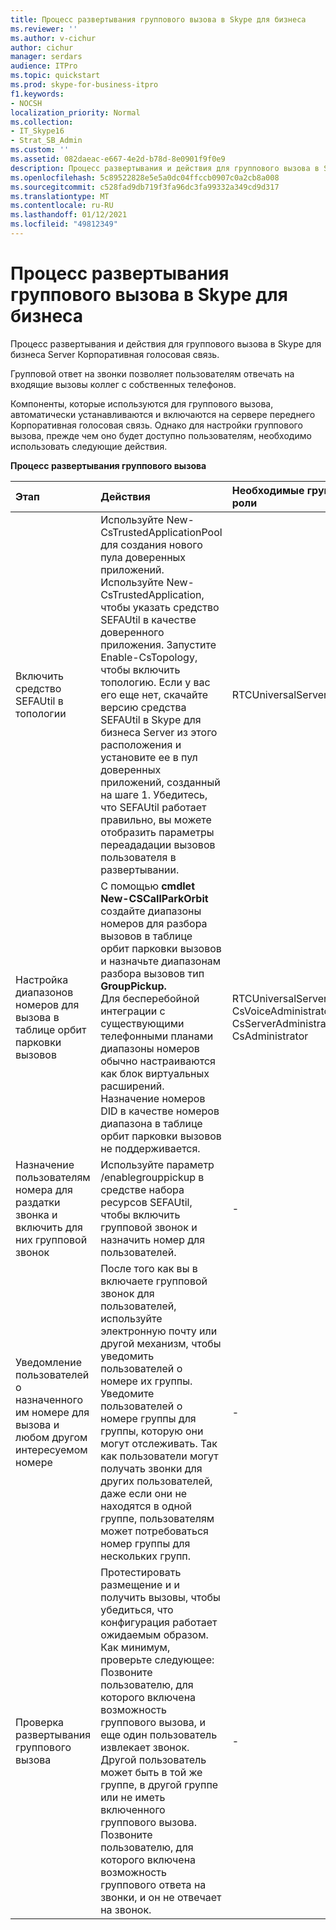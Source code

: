 ```yaml
---
title: Процесс развертывания группового вызова в Skype для бизнеса
ms.reviewer: ''
ms.author: v-cichur
author: cichur
manager: serdars
audience: ITPro
ms.topic: quickstart
ms.prod: skype-for-business-itpro
f1.keywords:
- NOCSH
localization_priority: Normal
ms.collection:
- IT_Skype16
- Strat_SB_Admin
ms.custom: ''
ms.assetid: 082daeac-e667-4e2d-b78d-8e0901f9f0e9
description: Процесс развертывания и действия для группового вызова в Skype для бизнеса Server Корпоративная голосовая связь.
ms.openlocfilehash: 5c89522828e5e5a0dc04ffccb0907c0a2cb8a008
ms.sourcegitcommit: c528fad9db719f3fa96dc3fa99332a349cd9d317
ms.translationtype: MT
ms.contentlocale: ru-RU
ms.lasthandoff: 01/12/2021
ms.locfileid: "49812349"
---
```

# <a name="deployment-process-for-group-call-pickup-in-skype-for-business"></a>Процесс развертывания группового вызова в Skype для бизнеса
 
Процесс развертывания и действия для группового вызова в Skype для бизнеса Server Корпоративная голосовая связь.
  
Групповой ответ на звонки позволяет пользователям отвечать на входящие вызовы коллег с собственных телефонов. 
  
 Компоненты, которые используются для группового вызова, автоматически устанавливаются и включаются на сервере переднего Корпоративная голосовая связь. Однако для настройки группового вызова, прежде чем оно будет доступно пользователям, необходимо использовать следующие действия.
  
**Процесс развертывания группового вызова**

|**Этап**|**Действия**|**Необходимые группы и роли**|**Документация по развертыванию**|
|:-----|:-----|:-----|:-----|
|Включить средство SEFAUtil в топологии|Используйте New-CsTrustedApplicationPool для создания нового пула доверенных приложений. Используйте New-CsTrustedApplication, чтобы указать средство SEFAUtil в качестве доверенного приложения. Запустите Enable-CsTopology, чтобы включить топологию. Если у вас его еще нет, скачайте версию средства SEFAUtil в Skype для бизнеса Server из этого расположения и установите ее в пул доверенных приложений, созданный на шаге 1. Убедитесь, что SEFAUtil работает правильно, вы можете отобразить параметры переададации вызовов пользователя в развертывании. |RTCUniversalServerAdmins  <br/> |[Развертывание средства SEFAUtil в Skype для бизнеса](deploy-the-sefautil-tool.md) <br/> [New-CsTrustedApplicationPool](https://docs.microsoft.com/powershell/module/skype/new-cstrustedapplicationpool?view=skype-ps) </br>[New-CsTrustedApplication](https://docs.microsoft.com/powershell/module/skype/new-cstrustedapplication?view=skype-ps)</br>[Enable-CsTopology](https://docs.microsoft.com/powershell/module/skype/enable-cstopology?view=skype-ps) <br/> Документация по средствам набора ресурсов Skype для бизнеса [Server 2015.](../../management-tools/resource-kit-tools.md) (Для Skype для бизнеса Server необходимо использовать текущую версию средства, но эта документация по Lync Server 2013 по-прежнему применима.)  <br/> |
|Настройка диапазонов номеров для вызова в таблице орбит парковки вызовов  <br/> |С помощью **cmdlet New-CSCallParkOrbit** создайте диапазоны номеров для разбора вызовов в таблице орбит парковки вызовов и назначьте диапазонам разбора вызовов тип **GroupPickup.**  <br/> Для бесперебойной интеграции с существующими телефонными планами диапазоны номеров обычно настраиваются как блок виртуальных расширений. Назначение номеров DID в качестве номеров диапазона в таблице орбит парковки вызовов не поддерживается.  <br/> |RTCUniversalServerAdmins  <br/> CsVoiceAdministrator  <br/> CsServerAdministrator  <br/> CsAdministrator  <br/> |[Создание или изменение диапазона номеров группового звонка в Skype для бизнеса](create-or-modify-a-group-call-pickup-number-range.md) <br/> |
|Назначение пользователям номера для раздатки звонка и включить для них групповой звонок  <br/> |Используйте параметр /enablegrouppickup в средстве набора ресурсов SEFAUtil, чтобы включить групповой звонок и назначить номер для пользователей.  <br/> |-  <br/> |[Enable Group Call Pickup for users and assign a group number in Skype for Business](enable-group-call-pickup-for-users-and-assign-a-group-number.md) <br/> |
|Уведомление пользователей о назначенного им номере для вызова и любом другом интересуемом номере  <br/> |После того как вы в включаете групповой звонок для пользователей, используйте электронную почту или другой механизм, чтобы уведомить пользователей о номере их группы. Уведомите пользователей о номере группы для группы, которую они могут отслеживать. Так как пользователи могут получать звонки для других пользователей, даже если они не находятся в одной группе, пользователям может потребоваться номер группы для нескольких групп.  <br/> |-  <br/> ||
|Проверка развертывания группового вызова  <br/> | Протестировать размещение и и получить вызовы, чтобы убедиться, что конфигурация работает ожидаемым образом. Как минимум, проверьте следующее: <br/>  Позвоните пользователю, для которого включена возможность группового вызова, и еще один пользователь извлекает звонок. Другой пользователь может быть в той же группе, в другой группе или не иметь включенного группового вызова. <br/>  Позвоните пользователю, для которого включена возможность группового ответа на звонки, и он не отвечает на звонок. <br/> |-  <br/> ||
   

